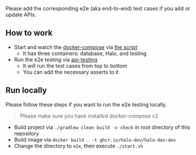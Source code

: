 Please add the corresponding e2e (aka end-to-end) test cases if you add or update APIs.

## How to work
* Start and watch the [docker-compose](https://docs.docker.com/compose/) via [the script](start.sh)
  * It has three containers: database, Halo, and testing
* Run the e2e testing via [api-testing](https://github.com/LinuxSuRen/api-testing)
  * It will run the test cases from top to bottom
  * You can add the necessary asserts to it

## Run locally
Please follow these steps if you want to run the e2e testing locally.

> Please make sure you have installed docker-compose v2

* Build project via `./gradlew clean build -x check` in root directory of this repository
* Build image via `docker build . -t ghcr.io/halo-dev/halo-dev:dev`
* Change the directory to `e2e`, then execute `./start.sh`

